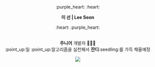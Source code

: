 <div align="center">
  :purple_heart: :heart: <p><b>이 선 | Lee Seon</b></p> :heart: :purple_heart:
  <p>
     <br> <b>주니어</b> 개발자 👩🏻‍💻 <br>
    :point_up:일 :point_up:알고리즘을 실천해서 <b>잔디</b>:seedling:를 가득 채울예정
  </p>
  
<a href="https://github.com/2SunE"><img src="https://hits.seeyoufarm.com/api/count/incr/badge.svg?url=https%3A%2F%2Fgithub.com%2F2SunE&count_bg=%23D1D3FF&title_bg=%239A92FF&icon=iconify.svg&icon_color=%23FFFFFF&title=2SunE&edge_flat=false"/></a>
</div>
